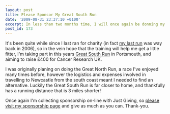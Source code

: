 ```yaml
---
layout: post
title: Please Sponsor My Great South Run
date: '2009-08-31 23:37:10 +0100'
excerpt: In less than two months time, I will once again be donning my running shoes to raise money for Cancer Research UK.
post_id: 173
---
```

It's been quite while since I last ran for charity (in fact [my last run][1] was way back in 2006), so in the vein hope that the training will help me get a little fitter, I'm taking part in this years [Great South Run][2] in Portsmouth, and aiming to raise £400 for Cancer Research UK.

I was originally planing on doing the Great North Run, a race I've enjoyed many times before, however the logistics and expenses involved in travelling to Newcastle from the south coast meant I needed to find an alternative. Luckily the Great South Run is far closer to home, and thankfully has a running distance that is 3 miles shorter!

Once again I'm collecting sponsorship on-line with Just Giving, so [please visit my sponsorship page][3] and give as much as you can. Thank-you.

[1]: /2006/05/great_manchester_run_2006/
[2]: http://www.greatrun.org/events/event.aspx?id=12
[3]: http://www.justgiving.com/paulrobertlloyd-gsr09